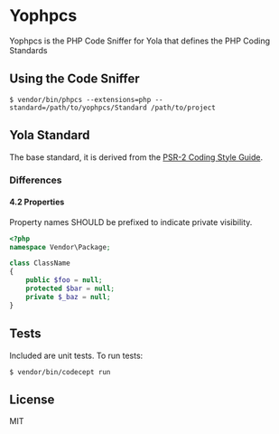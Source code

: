 # Yophpcs

Yophpcs is the PHP Code Sniffer for Yola that defines the PHP Coding Standards

## Using the Code Sniffer

```
$ vendor/bin/phpcs --extensions=php --standard=/path/to/yophpcs/Standard /path/to/project
```

## Yola Standard
The base standard, it is derived from the [PSR-2 Coding Style Guide](https://github.com/php-fig/fig-standards/blob/master/accepted/PSR-2-coding-style-guide.md).

### Differences

#### 4.2 Properties

Property names SHOULD be prefixed to indicate private visibility.

```php
<?php
namespace Vendor\Package;

class ClassName
{
    public $foo = null;
    protected $bar = null;
    private $_baz = null;
}
```

## Tests
Included are unit tests. To run tests:

```
$ vendor/bin/codecept run
```

## License
MIT

